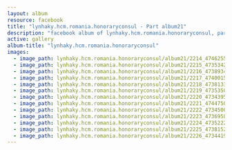 ```yaml
---
layout: album
resource: facebook
title: "lynhaky.hcm.romania.honoraryconsul - Part album21"
description: "facebook album of lynhaky.hcm.romania.honoraryconsul, part album21."
active: gallery
album-title: "lynhaky.hcm.romania.honoraryconsul"
images:
  - image_path: lynhaky.hcm.romania.honoraryconsul/album21/2214_474625565_1149389816544977_5616613184099148723_n.jpg
  - image_path: lynhaky.hcm.romania.honoraryconsul/album21/2215_473534214_1149388789878413_1093215891151503754_n.jpg
  - image_path: lynhaky.hcm.romania.honoraryconsul/album21/2216_473893402_1149388686545090_7133143200237648129_n.jpg
  - image_path: lynhaky.hcm.romania.honoraryconsul/album21/2217_474001506_1149388756545083_5306773513217553497_n.jpg
  - image_path: lynhaky.hcm.romania.honoraryconsul/album21/2218_473813345_1149388706545088_8959543355733304259_n.jpg
  - image_path: lynhaky.hcm.romania.honoraryconsul/album21/2219_473535041_1149388379878454_6148567688237542497_n.jpg
  - image_path: lynhaky.hcm.romania.honoraryconsul/album21/2220_473439539_1149388543211771_823948145229770519_n.jpg
  - image_path: lynhaky.hcm.romania.honoraryconsul/album21/2221_474475072_1149388829878409_7792307842404304345_n.jpg
  - image_path: lynhaky.hcm.romania.honoraryconsul/album21/2222_473450006_1149388753211750_8856275520141241552_n.jpg
  - image_path: lynhaky.hcm.romania.honoraryconsul/album21/2223_473695895_1149388446545114_8487585156014415717_n.jpg
  - image_path: lynhaky.hcm.romania.honoraryconsul/album21/2224_473522279_1149388703211755_5991782342798470271_n.jpg
  - image_path: lynhaky.hcm.romania.honoraryconsul/album21/2225_473815275_1149388439878448_2063796875708482588_n.jpg
  - image_path: lynhaky.hcm.romania.honoraryconsul/album21/2226_473441990_1149388386545120_2332426367866045069_n.jpg
---
```

